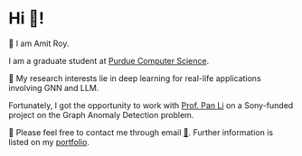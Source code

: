 
# Hi 👋! 
🌱 I am Amit Roy. 

I am a graduate student at [Purdue Computer Science](https://www.cs.purdue.edu/). 

🧐 My research interests lie in deep learning for real-life applications involving GNN and LLM.

Fortunately, I got the opportunity to work with [Prof. Pan Li](https://sites.google.com/view/panli-purdue/home) on a Sony-funded project on the Graph Anomaly Detection problem.

🌟 Please feel free to contact me through email [📧](mailto:roy206@purdue.edu). Further information is listed on my [portfolio](https://amitroy7781.github.io/). 

